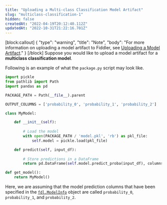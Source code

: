```yaml
---
title: "Uploading a Multi-class Classification Model Artifact"
slug: "multiclass-classification-1"
hidden: false
createdAt: "2022-04-19T20:12:40.112Z"
updatedAt: "2022-10-31T21:22:16.701Z"
---
```

[block:callout]
{
  "type": "warning",
  "title": "Note",
  "body": "For more information on uploading a model artifact to Fiddler, see [Uploading a Model Artifact](doc:uploading-a-model-artifact)."
}
[/block]
Suppose you would like to upload a model artifact for a **multiclass classification model**.

Following is an example of what the `package.py` script may look like.

```python
import pickle
from pathlib import Path
import pandas as pd

PACKAGE_PATH = Path(__file__).parent

OUTPUT_COLUMNS = ['probability_0', 'probability_1', 'probability_2']

class MyModel:

    def __init__(self):
        
        # Load the model
        with open(PACKAGE_PATH / 'model.pkl', 'rb') as pkl_file:
            self.model = pickle.load(pkl_file)

    def predict(self, input_df):
        
        # Store predictions in a DataFrame
        return pd.DataFrame(self.model.predict_proba(input_df), columns=OUTPUT_COLUMNS)

def get_model():
    return MyModel()
```

Here, we are assuming that the model prediction columns that have been specified in the [`fdl.ModelInfo`](https://api.fiddler.ai/#fdl-modelinfo) object are called `probability_0`, `probability_1`, and `probability_2`.